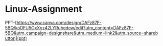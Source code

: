 # Linux-Assignment


PPT-[https://www.canva.com/design/DAFz87F-5BQ/koDFU5OxXgz42LYRuhedew/edit?utm_content=DAFz87F-5BQ&utm_campaign=designshare&utm_medium=link2&utm_source=sharebutton](ppt)
